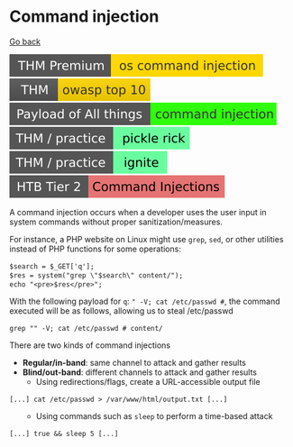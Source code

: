 # Command injection

[Go back](../../index.md)

[![oscommandinjection](../../../../_badges/thmp/oscommandinjection.svg)](https://tryhackme.com/room/oscommandinjection)
[![owasptop10](../../../../_badges/thm/owasptop10.svg)](https://tryhackme.com/room/owasptop10)
[![command_injection](../../../../_badges/poat/command_injection.svg)](https://github.com/swisskyrepo/PayloadsAllTheThings/tree/master/Command%20Injection)
[![picklerick](../../../../_badges/thm-p/picklerick.svg)](https://tryhackme.com/room/picklerick)
[![ignite](../../../../_badges/thm-p/ignite.svg)](https://tryhackme.com/room/ignite)
[![commandinjections](../../../../_badges/htb/commandinjections.svg)](https://academy.hackthebox.com/course/preview/command-injections)

<div class="row row-cols-md-2"><div>

A command injection occurs when a developer uses the user input in system commands without proper sanitization/measures.

For instance, a PHP website on Linux might use `grep`, `sed`, or other utilities instead of PHP functions for some operations:

```php!
$search = $_GET['q'];
$res = system("grep \"$search\" content/");
echo "<pre>$res</pre>";
```

With the following payload for `q`: `" -V; cat /etc/passwd #`, the command executed will be as follows, allowing us to steal /etc/passwd

```bash!
grep "" -V; cat /etc/passwd # content/
```
</div><div>

There are two kinds of command injections

* **Regular/in-band**: same channel to attack and gather results
* **Blind/out-band**: different channels to attack and gather results
    * Using redirections/flags, create a URL-accessible output file

```bash!
[...] cat /etc/passwd > /var/www/html/output.txt [...]
```

<ul>

* Using commands such as `sleep` to perform a time-based attack

</ul>

```bash!
[...] true && sleep 5 [...]
```
</div></div>